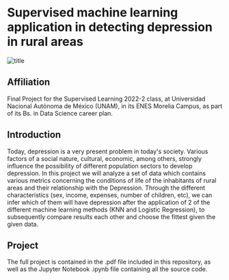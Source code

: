 # Supervised machine learning application in detecting depression in rural areas
![title](https://user-images.githubusercontent.com/69726163/180107216-02c04e3d-3a1a-42a5-91f5-1971b4246e7f.jpg)

## Affiliation
Final Project for the Supervised Learning 2022-2 class, at Universidad Nacional Autónoma de México (UNAM), in its ENES Morelia Campus, as part of its Bs. in Data Science career plan.

## Introduction 
Today, depression is a very present problem in today's society. Various factors of a social nature, cultural, economic, among others, strongly influence the possibility of different population sectors to develop depression. In this project we will analyze a set of data which contains various metrics concerning the conditions of life of the inhabitants of rural areas and their relationship with the Depression. Through the different characteristics (sex, income, expenses, number of children, etc), we can infer which of them will have depression after the application of 2 of the different machine learning methods (KNN and Logistic Regression), to subsequently compare results each other and choose the fittest given the given data.

## Project

The full project is contained in the .pdf file included in this repository, as well as the Jupyter Notebook .ipynb file containing all the source code.
